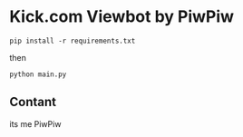 # Kick.com Viewbot by PiwPiw


```
pip install -r requirements.txt
```
then
```
python main.py
```



## Contant
its me PiwPiw

